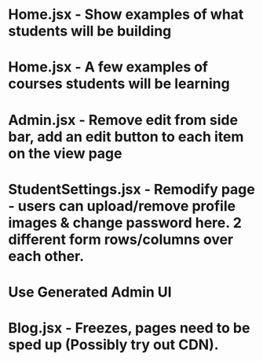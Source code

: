 # Home.jsx - Show examples of what students will be building

# Home.jsx - A few examples of courses students will be learning

# Admin.jsx - Remove edit from side bar, add an edit button to each item on the view page

# StudentSettings.jsx - Remodify page - users can upload/remove profile images & change password here. 2 different form rows/columns over each other.

# Use Generated Admin UI

# Blog.jsx - Freezes, pages need to be sped up (Possibly try out CDN).
